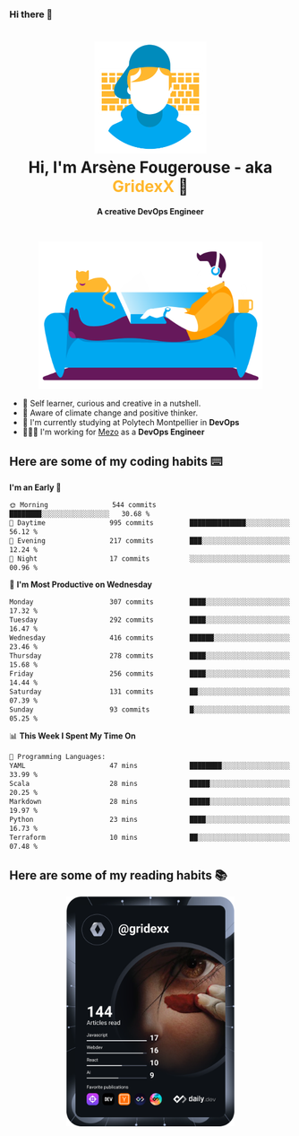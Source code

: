 ### Hi there 👋

<!--
**GridexX/gridexx** is a ✨ _special_ ✨ repository because its `README.md` (this file) appears on your GitHub profile.

Here are some ideas to get you started:

- 🔭 I’m currently working on ...
- 🌱 I’m currently learning ...
- 👯 I’m looking to collaborate on ...
- 🤔 I’m looking for help with ...
- 💬 Ask me about ...
- 📫 How to reach me: ...
- 😄 Pronouns: ...
- ⚡ Fun fact: ...
-->


<!-- Header -->
<h1 align="center">
  <img src="./images/user_profile.png" width="200">
  <br>
  Hi, I'm Arsène Fougerouse - aka <span style="color:#ffb72e">GridexX</span> 👋
</h1>


<p align="center">
  <b>A creative DevOps Engineer </b>
</p>
<br/>
<p align="center">
  <img src="./images/man_couch.png" width="400">
</p>

- 🎨 Self learner, curious and creative in a nutshell. 
- 🌱 Aware of climate change and positive thinker.
- 📕 I'm currently studying at Polytech Montpellier in **DevOps**
- 👨🏻‍💻 I'm working for [Mezo](https://meso-lr.umontpellier.fr/) as a **DevOps Engineer**


## Here are some of my coding habits ⌨️

<!-- Add a section about tech and Ops stack
  Like this one : https://github.com/Xanthus58#-tech-stack
-->
<!--START_SECTION:waka-->
**I'm an Early 🐤** 

```text
🌞 Morning                544 commits         ████████░░░░░░░░░░░░░░░░░   30.68 % 
🌆 Daytime                995 commits         ██████████████░░░░░░░░░░░   56.12 % 
🌃 Evening                217 commits         ███░░░░░░░░░░░░░░░░░░░░░░   12.24 % 
🌙 Night                  17 commits          ░░░░░░░░░░░░░░░░░░░░░░░░░   00.96 % 
```
📅 **I'm Most Productive on Wednesday** 

```text
Monday                   307 commits         ████░░░░░░░░░░░░░░░░░░░░░   17.32 % 
Tuesday                  292 commits         ████░░░░░░░░░░░░░░░░░░░░░   16.47 % 
Wednesday                416 commits         ██████░░░░░░░░░░░░░░░░░░░   23.46 % 
Thursday                 278 commits         ████░░░░░░░░░░░░░░░░░░░░░   15.68 % 
Friday                   256 commits         ████░░░░░░░░░░░░░░░░░░░░░   14.44 % 
Saturday                 131 commits         ██░░░░░░░░░░░░░░░░░░░░░░░   07.39 % 
Sunday                   93 commits          █░░░░░░░░░░░░░░░░░░░░░░░░   05.25 % 
```


📊 **This Week I Spent My Time On** 

```text
💬 Programming Languages: 
YAML                     47 mins             ████████░░░░░░░░░░░░░░░░░   33.99 % 
Scala                    28 mins             █████░░░░░░░░░░░░░░░░░░░░   20.25 % 
Markdown                 28 mins             █████░░░░░░░░░░░░░░░░░░░░   19.97 % 
Python                   23 mins             ████░░░░░░░░░░░░░░░░░░░░░   16.73 % 
Terraform                10 mins             ██░░░░░░░░░░░░░░░░░░░░░░░   07.48 % 
```


<!--END_SECTION:waka-->

## Here are some of my reading habits 📚
<div  align="center">
  <img src="./images/devcard.svg" width="300">
</div>
